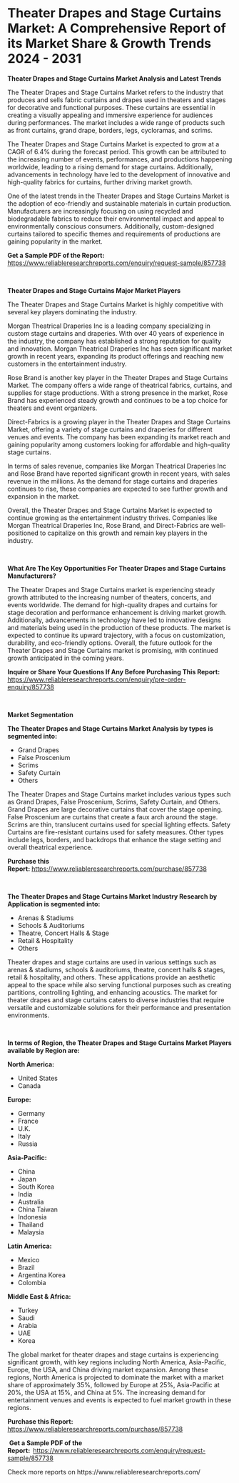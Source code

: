 <p><h1>Theater Drapes and Stage Curtains Market: A Comprehensive Report of its Market Share & Growth Trends 2024 - 2031</h1></p><p><strong>Theater Drapes and Stage Curtains Market Analysis and Latest Trends</strong></p>
<p><p>The Theater Drapes and Stage Curtains Market refers to the industry that produces and sells fabric curtains and drapes used in theaters and stages for decorative and functional purposes. These curtains are essential in creating a visually appealing and immersive experience for audiences during performances. The market includes a wide range of products such as front curtains, grand drape, borders, legs, cycloramas, and scrims.</p><p>The Theater Drapes and Stage Curtains Market is expected to grow at a CAGR of 6.4% during the forecast period. This growth can be attributed to the increasing number of events, performances, and productions happening worldwide, leading to a rising demand for stage curtains. Additionally, advancements in technology have led to the development of innovative and high-quality fabrics for curtains, further driving market growth.</p><p>One of the latest trends in the Theater Drapes and Stage Curtains Market is the adoption of eco-friendly and sustainable materials in curtain production. Manufacturers are increasingly focusing on using recycled and biodegradable fabrics to reduce their environmental impact and appeal to environmentally conscious consumers. Additionally, custom-designed curtains tailored to specific themes and requirements of productions are gaining popularity in the market.</p></p>
<p><strong>Get a Sample PDF of the Report:&nbsp;</strong> <a href="https://www.reliableresearchreports.com/enquiry/request-sample/857738">https://www.reliableresearchreports.com/enquiry/request-sample/857738</a></p>
<p>&nbsp;</p>
<p><strong>Theater Drapes and Stage Curtains Major Market Players</strong></p>
<p><p>The Theater Drapes and Stage Curtains Market is highly competitive with several key players dominating the industry. </p><p>Morgan Theatrical Draperies Inc is a leading company specializing in custom stage curtains and draperies. With over 40 years of experience in the industry, the company has established a strong reputation for quality and innovation. Morgan Theatrical Draperies Inc has seen significant market growth in recent years, expanding its product offerings and reaching new customers in the entertainment industry.</p><p>Rose Brand is another key player in the Theater Drapes and Stage Curtains Market. The company offers a wide range of theatrical fabrics, curtains, and supplies for stage productions. With a strong presence in the market, Rose Brand has experienced steady growth and continues to be a top choice for theaters and event organizers.</p><p>Direct-Fabrics is a growing player in the Theater Drapes and Stage Curtains Market, offering a variety of stage curtains and draperies for different venues and events. The company has been expanding its market reach and gaining popularity among customers looking for affordable and high-quality stage curtains.</p><p>In terms of sales revenue, companies like Morgan Theatrical Draperies Inc and Rose Brand have reported significant growth in recent years, with sales revenue in the millions. As the demand for stage curtains and draperies continues to rise, these companies are expected to see further growth and expansion in the market.</p><p>Overall, the Theater Drapes and Stage Curtains Market is expected to continue growing as the entertainment industry thrives. Companies like Morgan Theatrical Draperies Inc, Rose Brand, and Direct-Fabrics are well-positioned to capitalize on this growth and remain key players in the industry.</p></p>
<p>&nbsp;</p>
<p><strong>What Are The Key Opportunities For Theater Drapes and Stage Curtains Manufacturers?</strong></p>
<p><p>The Theater Drapes and Stage Curtains market is experiencing steady growth attributed to the increasing number of theaters, concerts, and events worldwide. The demand for high-quality drapes and curtains for stage decoration and performance enhancement is driving market growth. Additionally, advancements in technology have led to innovative designs and materials being used in the production of these products. The market is expected to continue its upward trajectory, with a focus on customization, durability, and eco-friendly options. Overall, the future outlook for the Theater Drapes and Stage Curtains market is promising, with continued growth anticipated in the coming years.</p></p>
<p><strong>Inquire or Share Your Questions If Any Before Purchasing This Report:</strong> <a href="https://www.reliableresearchreports.com/enquiry/pre-order-enquiry/857738">https://www.reliableresearchreports.com/enquiry/pre-order-enquiry/857738</a></p>
<p>&nbsp;</p>
<p><strong>Market Segmentation</strong></p>
<p><strong>The Theater Drapes and Stage Curtains Market Analysis by types is segmented into:</strong></p>
<p><ul><li>Grand Drapes</li><li>False Proscenium</li><li>Scrims</li><li>Safety Curtain</li><li>Others</li></ul></p>
<p><p>The Theater Drapes and Stage Curtains market includes various types such as Grand Drapes, False Proscenium, Scrims, Safety Curtain, and Others. Grand Drapes are large decorative curtains that cover the stage opening. False Proscenium are curtains that create a faux arch around the stage. Scrims are thin, translucent curtains used for special lighting effects. Safety Curtains are fire-resistant curtains used for safety measures. Other types include legs, borders, and backdrops that enhance the stage setting and overall theatrical experience.</p></p>
<p><strong>Purchase this Report:&nbsp;</strong><a href="https://www.reliableresearchreports.com/purchase/857738">https://www.reliableresearchreports.com/purchase/857738</a></p>
<p>&nbsp;</p>
<p><strong>The Theater Drapes and Stage Curtains Market Industry Research by Application is segmented into:</strong></p>
<p><ul><li>Arenas & Stadiums</li><li>Schools & Auditoriums</li><li>Theatre, Concert Halls & Stage</li><li>Retail & Hospitality</li><li>Others</li></ul></p>
<p><p>Theater drapes and stage curtains are used in various settings such as arenas & stadiums, schools & auditoriums, theatre, concert halls & stages, retail & hospitality, and others. These applications provide an aesthetic appeal to the space while also serving functional purposes such as creating partitions, controlling lighting, and enhancing acoustics. The market for theater drapes and stage curtains caters to diverse industries that require versatile and customizable solutions for their performance and presentation environments.</p></p>
<p>&nbsp;</p>
<p><strong>In terms of Region, the Theater Drapes and Stage Curtains Market Players available by Region are:</strong></p>
<p>
    <p> <strong> North America: </strong>
        <ul>
            <li>United States</li>
            <li>Canada</li>
        </ul>
        </p> 
    <p> <strong> Europe: </strong>
        <ul>
            <li>Germany</li>
            <li>France</li>
            <li>U.K.</li>
            <li>Italy</li>
            <li>Russia</li>
        </ul>
        </p> 
    <p> <strong> Asia-Pacific: </strong>
        <ul>
            <li>China</li>
            <li>Japan</li>
            <li>South Korea</li>
            <li>India</li>
            <li>Australia</li>
            <li>China Taiwan</li>
            <li>Indonesia</li>
            <li>Thailand</li>
            <li>Malaysia</li>
        </ul>
        </p> 
    <p> <strong> Latin America: </strong>
        <ul>
            <li>Mexico</li>
            <li>Brazil</li>
            <li>Argentina Korea</li>
            <li>Colombia</li>
        </ul>
        </p> 
    <p> <strong> Middle East & Africa: </strong>
        <ul>
            <li>Turkey</li>
            <li>Saudi</li>
            <li>Arabia</li>
            <li>UAE</li>
            <li>Korea</li>
        </ul>
    </p>
    </p>
<p><p>The global market for theater drapes and stage curtains is experiencing significant growth, with key regions including North America, Asia-Pacific, Europe, the USA, and China driving market expansion. Among these regions, North America is projected to dominate the market with a market share of approximately 35%, followed by Europe at 25%, Asia-Pacific at 20%, the USA at 15%, and China at 5%. The increasing demand for entertainment venues and events is expected to fuel market growth in these regions.</p></p>
<p><strong>Purchase this Report: </strong><a href="https://www.reliableresearchreports.com/purchase/857738">https://www.reliableresearchreports.com/purchase/857738</a></p>
<p>&nbsp;<strong>Get a Sample PDF of the Report:&nbsp;&nbsp;</strong><a href="https://www.reliableresearchreports.com/enquiry/request-sample/857738">https://www.reliableresearchreports.com/enquiry/request-sample/857738</a></p>
<p><strong></strong></p>
<p>Check more reports on https://www.reliableresearchreports.com/</p>